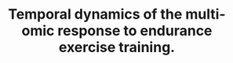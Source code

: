 ---
authors: "MoTrPAC\_Study Group, Lead Analysts, MoTrPAC Study Group"
carousel: false
carousel_link: https://motrpac-data.org/
carousel_title: MoTrPAC Multiomics Dataset Collected from Rats in Response to Endurance
  Training
dccs:
- MoTrPAC
doi: 10.1038/s41586-023-06877-w
featured: false
image: https://cfde-drc.s3.amazonaws.com/assets/img/motrpac-for-carousel.png
issue: '8010'
journal: Nature
keywords: '["Acetylation", "Physical Endurance", "Rats", "Mitochondria", "Female",
  "Time Factors", "Non-alcoholic Fatty Liver Disease", "Proteome", "Transcriptome",
  "Blood", "Multiomics", "Lipidomics", "Cardiovascular Diseases", "Animals", "Humans",
  "Male", "Endurance Training", "Internet", "Organ Specificity", "Epigenome", "Phosphorylation",
  "Ubiquitination", "Wounds and Injuries", "Inflammatory Bowel Diseases", "Proteomics",
  "Databases, Factual", "Metabolome", "Physical Conditioning, Animal"]'
landmark: false
layout: ../../layouts/Publication.astro
page: 174-183
pmcid: PMC11062907
pmid: 38693412
title: Temporal dynamics of the multi-omic response to endurance exercise training.
volume: '629'
year: 2024

---